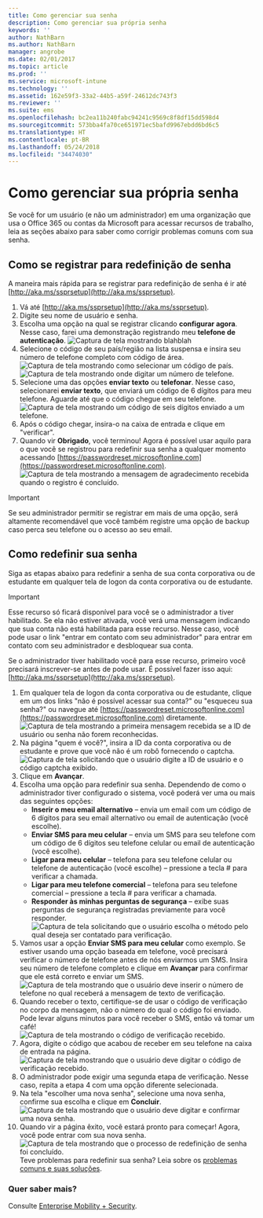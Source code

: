 ```yaml
---
title: Como gerenciar sua senha
description: Como gerenciar sua própria senha
keywords: ''
author: NathBarn
ms.author: NathBarn
manager: angrobe
ms.date: 02/01/2017
ms.topic: article
ms.prod: ''
ms.service: microsoft-intune
ms.technology: ''
ms.assetid: 162e59f3-33a2-44b5-a59f-24612dc743f3
ms.reviewer: ''
ms.suite: ems
ms.openlocfilehash: bc2ea11b240fabc94241c9569c8f8df15dd598d4
ms.sourcegitcommit: 573bba4fa70ce651971ec5bafd9967ebdd6bd6c5
ms.translationtype: HT
ms.contentlocale: pt-BR
ms.lasthandoff: 05/24/2018
ms.locfileid: "34474030"
---
```

# <a name="how-to-manage-your-own-password"></a>Como gerenciar sua própria senha

Se você for um usuário (e não um administrador) em uma organização que usa o Office 365 ou contas da Microsoft para acessar recursos de trabalho, leia as seções abaixo para saber como corrigir problemas comuns com sua senha.

## <a name="how-to-register-for-password-reset"></a>Como se registrar para redefinição de senha
A maneira mais rápida para se registrar para redefinição de senha é ir até [http://aka.ms/ssprsetup](http://aka.ms/ssprsetup).

1.  Vá até [http://aka.ms/ssprsetup](http://aka.ms/ssprsetup).
2.  Digite seu nome de usuário e senha.
3.  Escolha uma opção na qual se registrar clicando **configurar agora**. Nesse caso, farei uma demonstração registrando meu **telefone de autenticação**.
![Captura de tela mostrando blahblah](./media/ft-mngPW-1-setup.png)
4.  Selecione o código de seu país/região na lista suspensa e insira seu número de telefone completo com código de área.
![Captura de tela mostrando como selecionar um código de país. ](./media/ft-mngPW-2-enterNumber.png)![Captura de tela mostrando onde digitar um número de telefone.](./media/ft-mngPW-3-enterNumber2.png)
5.  Selecione uma das opções **enviar texto** ou **telefonar**. Nesse caso, selecionarei **enviar texto**, que enviará um código de 6 dígitos para meu telefone. Aguarde até que o código chegue em seu telefone.  
![Captura de tela mostrando um código de seis dígitos enviado a um telefone.](./media/ft-mngPW-4-textCode.png)
6.  Após o código chegar, insira-o na caixa de entrada e clique em "verificar".
7.  Quando vir **Obrigado**, você terminou! Agora é possível usar aquilo para o que você se registrou para redefinir sua senha a qualquer momento acessando [https://passwordreset.microsoftonline.com](https://passwordreset.microsoftonline.com). ![Captura de tela mostrando a mensagem de agradecimento recebida quando o registro é concluído.](./media/ft-mngPW-5-thanks.png)

> [!IMPORTANT]
> Se seu administrador permitir se registrar em mais de uma opção, será altamente recomendável que você também registre uma opção de backup caso perca seu telefone ou o acesso ao seu email.

## <a name="how-to-reset-your-password"></a>Como redefinir sua senha
Siga as etapas abaixo para redefinir a senha de sua conta corporativa ou de estudante em qualquer tela de logon da conta corporativa ou de estudante.

> [!IMPORTANT]
> Esse recurso só ficará disponível para você se o administrador a tiver habilitado. Se ela não estiver ativada, você verá uma mensagem indicando que sua conta não está habilitada para esse recurso. Nesse caso, você pode usar o link "entrar em contato com seu administrador" para entrar em contato com seu administrador e desbloquear sua conta.
> 
> Se o administrador tiver habilitado você para esse recurso, primeiro você precisará inscrever-se antes de pode usar. É possível fazer isso aqui: [http://aka.ms/ssprsetup](http://aka.ms/ssprsetup).

1. Em qualquer tela de logon da conta corporativa ou de estudante, clique em um dos links "não é possível acessar sua conta?" ou "esqueceu sua senha?" ou navegue até [https://passwordreset.microsoftonline.com](https://passwordreset.microsoftonline.com) diretamente.
   ![Captura de tela mostrando a primeira mensagem recebida se a ID de usuário ou senha não forem reconhecidas.](./media/ft-mngPW-6-resetPWbegin.png)
2. Na página "quem é você?", insira a ID da conta corporativa ou de estudante e prove que você não é um robô fornecendo o captcha.
   ![Captura de tela solicitando que o usuário digite a ID de usuário e o código captcha exibido.](./media/ft-mngPW-7-enterID.png)
3. Clique em **Avançar**.
4. Escolha uma opção para redefinir sua senha. Dependendo de como o administrador tiver configurado o sistema, você poderá ver uma ou mais das seguintes opções:
   - **Inserir o meu email alternativo** – envia um email com um código de 6 dígitos para seu email alternativo ou email de autenticação (você escolhe).
   - **Enviar SMS para meu celular** – envia um SMS para seu telefone com um código de 6 dígitos seu telefone celular ou email de autenticação (você escolhe).
   - **Ligar para meu celular** – telefona para seu telefone celular ou telefone de autenticação (você escolhe) – pressione a tecla # para verificar a chamada.
   - **Ligar para meu telefone comercial** – telefona para seu telefone comercial – pressione a tecla # para verificar a chamada.
   - **Responder às minhas perguntas de segurança** – exibe suas perguntas de segurança registradas previamente para você responder.
   ![Captura de tela solicitando que o usuário escolha o método pelo qual deseja ser contatado para verificação.](./media/ft-mngPW-8-answerQuestions.png)
5. Vamos usar a opção **Enviar SMS para meu celular** como exemplo. Se estiver usando uma opção baseada em telefone, você precisará verificar o número de telefone antes de nós enviarmos um SMS. Insira seu número de telefone completo e clique em **Avançar** para confirmar que ele está correto e enviar um SMS.
   ![Captura de tela mostrando que o usuário deve inserir o número de telefone no qual receberá a mensagem de texto de verificação.](./media/ft-mngPW-9-textNumber.png)
6. Quando receber o texto, certifique-se de usar o código de verificação no corpo da mensagem, não o número do qual o código foi enviado. Pode levar alguns minutos para você receber o SMS, então vá tomar um café!  
   ![Captura de tela mostrando o código de verificação recebido.](./media/ft-mngPW-10-verificationCode.png)
7. Agora, digite o código que acabou de receber em seu telefone na caixa de entrada na página.
   ![Captura de tela mostrando que o usuário deve digitar o código de verificação recebido.](./media/ft-mngPW-11-enterCode.png)
8. O administrador pode exigir uma segunda etapa de verificação. Nesse caso, repita a etapa 4 com uma opção diferente selecionada.
9. Na tela "escolher uma nova senha", selecione uma nova senha, confirme sua escolha e clique em **Concluir**.
   ![Captura de tela mostrando que o usuário deve digitar e confirmar uma nova senha.](./media/ft-mngPW-12-clickFinish.png)
10. Quando vir a página êxito, você estará pronto para começar! Agora, você pode entrar com sua nova senha.
    ![Captura de tela mostrando que o processo de redefinição de senha foi concluído.](./media/ft-mngPW-13-success.png)
    Teve problemas para redefinir sua senha? Leia sobre os [problemas comuns e suas soluções](https://azure.microsoft.com/documentation/articles/active-directory-passwords-update-your-own-password/#common-problems-and-their-solutions).

### <a name="want-to-learn-more"></a>Quer saber mais?
Consulte [Enterprise Mobility + Security](https://www.microsoft.com/en-us/server-cloud/enterprise-mobility/overview.aspx).

